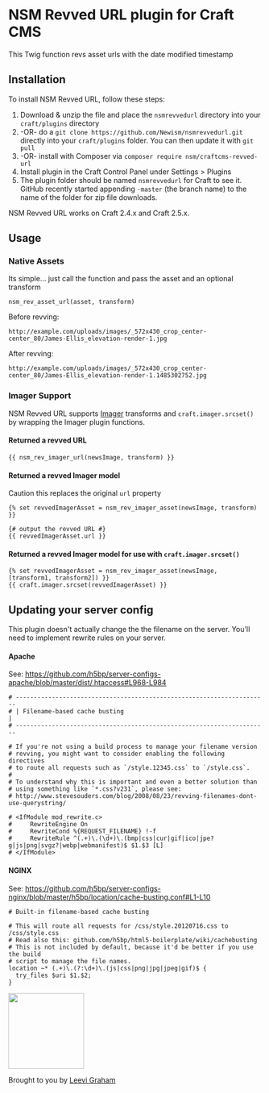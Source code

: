 # NSM Revved URL plugin for Craft CMS

This Twig function revs asset urls with the date modified timestamp

## Installation

To install NSM Revved URL, follow these steps:

1. Download & unzip the file and place the `nsmrevvedurl` directory into your `craft/plugins` directory
2.  -OR- do a `git clone https://github.com/Newism/nsmrevvedurl.git` directly into your `craft/plugins` folder.  You can then update it with `git pull`
3.  -OR- install with Composer via `composer require nsm/craftcms-revved-url`
4. Install plugin in the Craft Control Panel under Settings > Plugins
5. The plugin folder should be named `nsmrevvedurl` for Craft to see it.  GitHub recently started appending `-master` (the branch name) to the name of the folder for zip file downloads.

NSM Revved URL works on Craft 2.4.x and Craft 2.5.x.

## Usage

### Native Assets

Its simple… just call the function and pass the asset and an optional transform

    nsm_rev_asset_url(asset, transform)

Before revving:

    http://example.com/uploads/images/_572x430_crop_center-center_80/James-Ellis_elevation-render-1.jpg

After revving:

    http://example.com/uploads/images/_572x430_crop_center-center_80/James-Ellis_elevation-render-1.1485302752.jpg

### Imager Support

NSM Revved URL supports [Imager](https://github.com/aelvan/Imager-Craft) transforms and `craft.imager.srcset()` 
by wrapping the Imager plugin functions. 

#### Returned a revved URL

    {{ nsm_rev_imager_url(newsImage, transform) }}
     
#### Returned a revved Imager model

Caution this replaces the original `url` property

    {% set revvedImagerAsset = nsm_rev_imager_asset(newsImage, transform) }}
      
    {# output the revved URL #}
    {{ revvedImagerAsset.url }}

#### Returned a revved Imager model for use with `craft.imager.srcset()`

    {% set revvedImagerAsset = nsm_rev_imager_asset(newsImage, [transform1, transform2]) }}
    {{ craft.imager.srcset(revvedImagerAsset) }}

## Updating your server config

This plugin doesn't actually change the the filename on the server. You'll need to implement rewrite rules on your server.

#### Apache

See: https://github.com/h5bp/server-configs-apache/blob/master/dist/.htaccess#L968-L984

    # ----------------------------------------------------------------------
    # | Filename-based cache busting                                       |
    # ----------------------------------------------------------------------

    # If you're not using a build process to manage your filename version
    # revving, you might want to consider enabling the following directives
    # to route all requests such as `/style.12345.css` to `/style.css`.
    #
    # To understand why this is important and even a better solution than
    # using something like `*.css?v231`, please see:
    # http://www.stevesouders.com/blog/2008/08/23/revving-filenames-dont-use-querystring/

    # <IfModule mod_rewrite.c>
    #     RewriteEngine On
    #     RewriteCond %{REQUEST_FILENAME} !-f
    #     RewriteRule ^(.+)\.(\d+)\.(bmp|css|cur|gif|ico|jpe?g|js|png|svgz?|webp|webmanifest)$ $1.$3 [L]
    # </IfModule>
    
#### NGINX

See: https://github.com/h5bp/server-configs-nginx/blob/master/h5bp/location/cache-busting.conf#L1-L10

    # Built-in filename-based cache busting

    # This will route all requests for /css/style.20120716.css to /css/style.css
    # Read also this: github.com/h5bp/html5-boilerplate/wiki/cachebusting
    # This is not included by default, because it'd be better if you use the build
    # script to manage the file names.
    location ~* (.+)\.(?:\d+)\.(js|css|png|jpg|jpeg|gif)$ {
      try_files $uri $1.$2;
    }


[<img src="http://newism.com.au/uploads/content/newism-logo.png" width="150px" />](http://newism.com.au/)

Brought to you by [Leevi Graham](http://newism.com.au)
